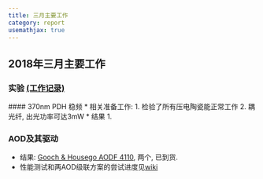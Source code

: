 ```yaml
---
title: 三月主要工作
category: report
usemathjax: true
---
```


## 2018年三月主要工作
<h3>实验 <a href="{{ site.homurl }}/WorkNote#March">(工作记录)</a></h3>
#### 370nm PDH 稳频
* 相关准备工作:
	1. 检验了所有压电陶瓷能正常工作
	2. 耦光纤, 出光功率可达3mW
* 结果
	1. 


### AOD及其驱动
* 结果: [Gooch & Housego AODF 4110](http://www.iontrap.net/Jun_Wang/购置/GoochHousegoAOD/97-03283-02 SN2192 Data Sheet.pdf), 两个, 已到货.
* 性能测试和两AOD级联方案的尝试进度见[wiki](https://github.com/iontrapnet/iontrapnet.github.io/blob/master/_posts/2017-10-14-AOD-Investigation.md)